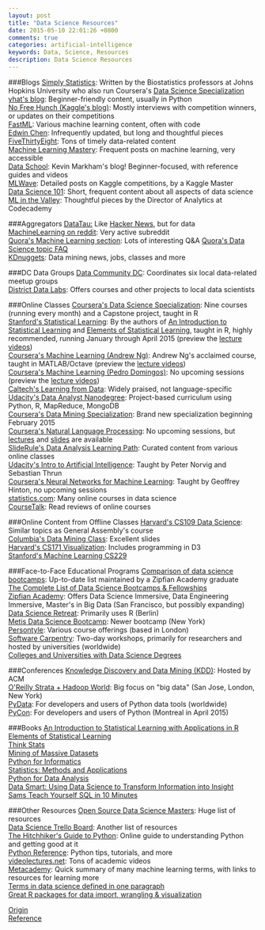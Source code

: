 ```yaml
---
layout: post
title: "Data Science Resources"
date: 2015-05-10 22:01:26 +0800
comments: true
categories: artificial-intelligence
keywords: Data, Science, Resources
description: Data Science Resources
---
```

###Blogs
[Simply Statistics](http://simplystatistics.org/): Written by the Biostatistics professors at Johns Hopkins University who also run Coursera's [Data Science Specialization](https://www.coursera.org/specialization/jhudatascience/1)  
[yhat's blog](http://blog.yhathq.com/): Beginner-friendly content, usually in Python  
[No Free Hunch (Kaggle's blog)](http://blog.kaggle.com/): Mostly interviews with competition winners, or updates on their competitions  
[FastML](http://fastml.com/): Various machine learning content, often with code  
[Edwin Chen](http://blog.echen.me/): Infrequently updated, but long and thoughtful pieces  
[FiveThirtyEight](http://fivethirtyeight.com/): Tons of timely data-related content  
[Machine Learning Mastery](http://machinelearningmastery.com/blog/): Frequent posts on machine learning, very accessible  
[Data School](http://www.dataschool.io/): Kevin Markham's blog! Beginner-focused, with reference guides and videos  
[MLWave](http://mlwave.com/): Detailed posts on Kaggle competitions, by a Kaggle Master  
[Data Science 101](http://101.datascience.community/): Short, frequent content about all aspects of data science  
[ML in the Valley](http://ml.posthaven.com/): Thoughtful pieces by the Director of Analytics at Codecademy<!--more-->  

###Aggregators
[DataTau:](http://www.datatau.com/) Like [Hacker News](https://news.ycombinator.com/), but for data  
[MachineLearning on reddit](http://www.reddit.com/r/MachineLearning/): Very active subreddit  
[Quora's Machine Learning section](http://www.quora.com/Machine-Learning): Lots of interesting Q&A
[Quora's Data Science topic FAQ](https://www.quora.com/What-is-the-Data-Science-topic-FAQ)  
[KDnuggets](http://www.kdnuggets.com/): Data mining news, jobs, classes and more  

###DC Data Groups
[Data Community DC](http://www.datacommunitydc.org/): Coordinates six local data-related meetup groups  
[District Data Labs](http://www.districtdatalabs.com/): Offers courses and other projects to local data scientists  

###Online Classes
[Coursera's Data Science Specialization](https://www.coursera.org/specialization/jhudatascience/1): Nine courses (running every month) and a Capstone project, taught in R  
[Stanford's Statistical Learning](http://online.stanford.edu/course/statistical-learning): By the authors of [An Introduction to Statistical Learning](http://www-bcf.usc.edu/%7Egareth/ISL/) and [Elements of Statistical Learning](http://statweb.stanford.edu/%7Etibs/ElemStatLearn/), taught in R, highly recommended, running January through April 2015 (preview the [lecture videos](http://www.dataschool.io/15-hours-of-expert-machine-learning-videos/))  
[Coursera's Machine Learning (Andrew Ng)](https://www.coursera.org/course/ml): Andrew Ng's acclaimed course, taught in MATLAB/Octave (preview the [lecture videos](https://class.coursera.org/ml-005/lecture))  
[Coursera's Machine Learning (Pedro Domingos)](https://www.coursera.org/course/machlearning): No upcoming sessions (preview the [lecture videos](https://class.coursera.org/machlearning-001/lecture))  
[Caltech's Learning from Data](http://work.caltech.edu/telecourse.html): Widely praised, not language-specific  
[Udacity's Data Analyst Nanodegree](https://www.udacity.com/course/nd002): Project-based curriculum using Python, R, MapReduce, MongoDB  
[Coursera's Data Mining Specialization](https://www.coursera.org/specialization/datamining/20): Brand new specialization beginning February 2015  
[Coursera's Natural Language Processing](https://www.coursera.org/course/nlp): No upcoming sessions, but [lectures](https://class.coursera.org/nlp/lecture) and [slides](http://web.stanford.edu/%7Ejurafsky/NLPCourseraSlides.html) are available  
[SlideRule's Data Analysis Learning Path](https://www.mysliderule.com/learning-paths/data-analysis): Curated content from various online classes  
[Udacity's Intro to Artificial Intelligence](https://www.udacity.com/course/cs271): Taught by Peter Norvig and Sebastian Thrun  
[Coursera's Neural Networks for Machine Learning](https://www.coursera.org/course/neuralnets): Taught by Geoffrey Hinton, no upcoming sessions  
[statistics.com](http://www.statistics.com/data-science/): Many online courses in data science  
[CourseTalk](http://www.coursetalk.com/): Read reviews of online courses

###Online Content from Offline Classes
[Harvard's CS109 Data Science](http://cs109.github.io/2014/): Similar topics as General Assembly's course  
[Columbia's Data Mining Class](http://www2.research.att.com/%7Evolinsky/DataMining/Columbia2011/Columbia2011.html): Excellent slides  
[Harvard's CS171 Visualization](http://www.cs171.org/2015/index.html): Includes programming in D3  
[Stanford's Machine Learning CS229](http://cs229.stanford.edu)

###Face-to-Face Educational Programs
[Comparison of data science bootcamps](http://yet-another-data-blog.blogspot.com/2014/04/data-science-bootcamp-landscape-full.html): Up-to-date list maintained by a Zipfian Academy graduate  
[The Complete List of Data Science Bootcamps & Fellowships](http://www.skilledup.com/articles/list-data-science-bootcamps/)  
[Zipfian Academy](http://www.zipfianacademy.com/): Offers Data Science Immersive, Data Engineering Immersive, Master's in Big Data (San Francisco, but possibly expanding)  
[Data Science Retreat](http://datascienceretreat.com/): Primarily uses R (Berlin)  
[Metis Data Science Bootcamp](http://www.thisismetis.com/data-science): Newer bootcamp (New York)  
[Persontyle](http://www.persontyle.com/): Various course offerings (based in London)  
[Software Carpentry](http://software-carpentry.org/): Two-day workshops, primarily for researchers and hosted by universities (worldwide)  
[Colleges and Universities with Data Science Degrees](http://datascience.community/colleges)

###Conferences
[Knowledge Discovery and Data Mining (KDD)](http://www.kdd.org/): Hosted by ACM  
[O'Reilly Strata + Hadoop World](http://strataconf.com/): Big focus on "big data" (San Jose, London, New York)  
[PyData](http://pydata.org/): For developers and users of Python data tools (worldwide)  
[PyCon](https://us.pycon.org/): For developers and users of Python (Montreal in April 2015)

###Books
[An Introduction to Statistical Learning with Applications in R](http://www-bcf.usc.edu/%7Egareth/ISL/)  
[Elements of Statistical Learning](http://www-stat.stanford.edu/%7Etibs/ElemStatLearn/)  
[Think Stats](http://www.greenteapress.com/thinkstats/)  
[Mining of Massive Datasets](http://www.mmds.org/)  
[Python for Informatics](http://www.pythonlearn.com/book.php)  
[Statistics: Methods and Applications](http://www.statsoft.com/Textbook)  
[Python for Data Analysis](http://shop.oreilly.com/product/0636920023784.do)  
[Data Smart: Using Data Science to Transform Information into Insight](http://www.amazon.com/gp/product/111866146X/)  
[Sams Teach Yourself SQL in 10 Minutes](http://www.amazon.com/Sams-Teach-Yourself-Minutes-Edition/dp/0672336073)

###Other Resources
[Open Source Data Science Masters](https://github.com/datasciencemasters/go): Huge list of resources  
[Data Science Trello Board](https://trello.com/b/rbpEfMld/data-science): Another list of resources  
[The Hitchhiker's Guide to Python](http://docs.python-guide.org/en/latest/): Online guide to understanding Python and getting good at it  
[Python Reference](https://github.com/rasbt/python_reference): Python tips, tutorials, and more  
[videolectures.net](http://videolectures.net/Top/Computer_Science/): Tons of academic videos  
[Metacademy](http://www.metacademy.org/list): Quick summary of many machine learning terms, with links to resources for learning more  
[Terms in data science defined in one paragraph](https://github.com/rasbt/pattern_classification/blob/master/resources/data_glossary.md)  
[Great R packages for data import, wrangling & visualization](http://www.computerworld.com/article/2921176/business-intelligence/great-r-packages-for-data-import-wrangling-visualization.html)

[Origin](https://github.com/justmarkham/DAT4/blob/master/resources.md)  
[Reference](http://www.dataschool.io/resources/)